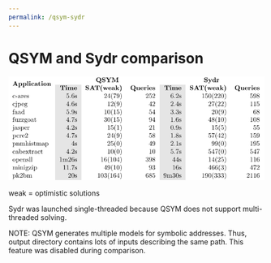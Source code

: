 ```yaml
---
permalink: /qsym-sydr
---
```


# QSYM and Sydr comparison

![](qsym-sydr.png)

weak = optimistic solutions

Sydr was launched single-threaded because QSYM does not support multi-threaded
solving.

NOTE: QSYM generates multiple models for symbolic addresses. Thus, output
directory contains lots of inputs describing the same path. This feature was
disabled during comparison.
